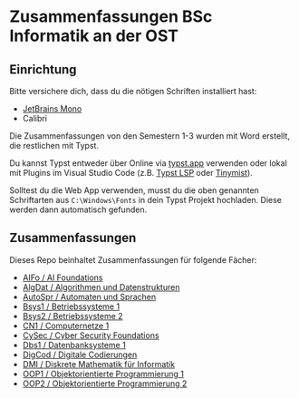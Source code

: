 # Zusammenfassungen BSc Informatik an der OST

## Einrichtung
Bitte versichere dich, dass du die nötigen Schriften installiert hast:
- [JetBrains Mono](https://www.jetbrains.com/de-de/lp/mono/)
- Calibri

Die Zusammenfassungen von den Semestern 1-3 wurden mit Word erstellt, die restlichen mit Typst.

Du kannst Typst entweder über Online via [typst.app](https://typst.app/) verwenden oder lokal mit Plugins im Visual Studio Code
(z.B. [Typst LSP](https://marketplace.visualstudio.com/items?itemName=nvarner.typst-lsp) oder [Tinymist](https://marketplace.visualstudio.com/items?itemName=myriad-dreamin.tinymist)).

Solltest du die Web App verwenden, musst du die oben genannten Schriftarten aus `C:\Windows\Fonts` in dein Typst Projekt hochladen.
Diese werden dann automatisch gefunden.

## Zusammenfassungen
Dieses Repo beinhaltet Zusammenfassungen für folgende Fächer:
- [AIFo / AI Foundations](AIFo) 
- [AlgDat / Algorithmen und Datenstrukturen](AlgDat)
- [AutoSpr / Automaten und Sprachen](AutoSpr)
- [Bsys1 / Betriebssysteme 1](Bsys1)
- [Bsys2 / Betriebssysteme 2](Bsys2)
- [CN1 / Computernetze 1](CN1)
- [CySec / Cyber Security Foundations](CySec)
- [Dbs1 / Datenbanksysteme 1](DBS1)
- [DigCod / Digitale Codierungen](DigCod)
- [DMI / Diskrete Mathematik für Informatik](DMI)
- [OOP1 / Objektorientierte Programmierung 1](OOP1)
- [OOP2 / Objektorientierte Programmierung 2](OOP2)
